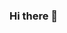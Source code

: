 ### Hi there 👋

<!--
**xenomorphzoid/xenomorphzoid** is a ✨ _special_ ✨ repository because its `README.md` (this file) appears on your GitHub profile.

Here are some ideas to get you started:

- My name's Esther Fernandes, I'm Brazilian, 23y and I'm changing areas in my career!

- 🔭 I’m currently working on my personal projects
- 🌱 I’m currently learning HTML5 & CSS3, I'm studying back-end
- 👯 I’m looking to collaborate on software developer
- 🤔 I’m looking for help with nothing for now hahaha
- 💬 Ask me about movies, illustration, series and html haha
- 📫 How to reach me: instagram.com/xenomorphzoid; behance.net/xenomorphzoid
- 😄 Pronouns: she/her
- ⚡ Fun fact: I studied two years at an IT college and discovered that I love coding two years later!!
-->
